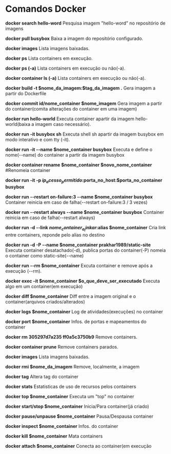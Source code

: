 # Comandos Docker
**docker search hello-word**
Pesquisa imagem "hello-word" no repositório de imagens

**docker pull busybox**
Baixa a imagem do repositório configurado.

**docker images**
Lista imagens baixadas.

**docker ps**
Lista containers em execução.

**docker ps (-a)**
Lista containers em execução ou não(-a).

**docker container ls (-a)**
Lista containers em execução ou não(-a).

**docker build -t \$nome_da_imagem:\$tag_da_imagem .**
Gera imagem a partir do Dockerfile

**docker commit id/nome_container $nome_imagem**
Gera imagem a partir do container(comita alterações do container em uma imagem)

**docker run hello-world**
Executa container apartir da imagem hello-world(baixa a imagem caso necessário).

**docker run -it busybox sh**
Executa shell sh apartir da imagem busybox em modo interativo e com tty (-it).

**docker run -it --name $nome_container busybox**
Executa e define o nome(--name) do container a partir da imagem busybox

**docker container rename $nome_container  $novo_nome_container**
#Renomeia container

**docker run -it -p $ip_acesso_permitido:$porta_no_host:$porta_no_container busybox**

**docker run --restart on-failure:3 --name $nome_container busybox**
Container reinicia em caso de falha(--restart on-failure:3 / 3 vezes)

**docker run --restart always --name $nome_container busybox**
Container reinicia em caso de falha(--restart always)

**docker run -d --link $nome_container_a_linkar:$alias $nome_container**
Cria link entre containers, reponde pelo alias no destino

**docker run -d -P --name $nome_container prakhar1989/static-site**
Executa container desatachado(-d), publica portas do container(-P) nomeia o container como static-site(--name)

**docker run --rm $nome_container**
Excuta container e remove após a execução (--rm).

**docker exec -it $nome_container $o_que_deve_ser_executado**
Executa algo em um container(em execução)

**docker diff $nome_container**
Diff entre a imagem original e o container(arquivos criados/alterados)

**docker logs $nome_container**
Log de atividades(execuções) no container

**docker port $nome_container**
Infos. de portas e mapeamentos do container

**docker rm 305297d7a235 ff0a5c3750b9**
Remove containers.

**docker container prune**
Remove containers parados.

**docker images**
Lista imagens baixadas.

**docker rmi $nome_da_imagem**
Remove, localmente, a imagem

**docker tag**
Altera tag do container

**docker stats**
Estatisticas de uso de recursos pelos containers

**docker top $nome_container**
Executa um "top" no container

**docker start/stop $nome_container**
Inicia/Para container(já criado)

**docker pause/unpause $nome_container**
Pausa/Despausa container

**docker inspect $nome_container**
Infos. do container

**docker kill $nome_container**
Mata containers

**docker attach $nome_container**
Conecta ao container(em execução
